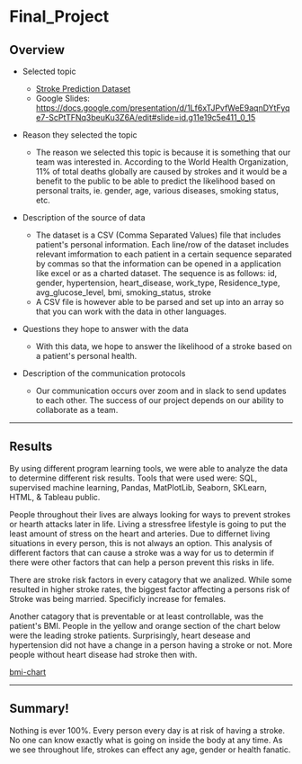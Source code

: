 # Final_Project
## Overview
- Selected topic
	- [Stroke Prediction Dataset](https://github.com/nvuono625/Final_Project/blob/NVuono_Square/Resources/healthcare-dataset-stroke-data-update.csv)
	- Google Slides: https://docs.google.com/presentation/d/1Lf6xTJPvfWeE9aqnDYtFyqe7-ScPtTFNq3beuKu3Z6A/edit#slide=id.g11e19c5e411_0_15

- Reason they selected the topic
	- The reason we selected this topic is because it is something that our team was interested in. According to the World Health Organization, 11% of total deaths globally are caused by strokes and it would be a benefit to the public to be able to predict the likelihood based on personal traits, ie. gender, age, various diseases, smoking status, etc.

- Description of the source of data
	- The dataset is a CSV (Comma Separated Values) file that includes patient's personal information. Each line/row of the dataset includes relevant imformation to each patient in a certain sequence separated by commas so that the information can be opened in a application like excel or as a charted dataset. The sequence is as follows:
        id, gender, hypertension, heart_disease, work_type, Residence_type, avg_glucose_level, bmi, smoking_status, stroke
	- A CSV file is however able to be parsed and set up into an array so that you can work with the data in other languages.

- Questions they hope to answer with the data
	- With this data, we hope to answer the likelihood of a stroke based on a patient's personal health. 

- Description of the communication protocols 
	- Our communication occurs over zoom and in slack to send updates to each other. The success of our project depends on our ability to collaborate as a team.
_____
## Results

By using different program learning tools, we were able to analyze the data to determine different risk results. Tools that were used were: SQL, supervised machine learning, Pandas, MatPlotLib, Seaborn, SKLearn, HTML, & Tableau public. 

People throughout their lives are always looking for ways to prevent strokes or hearth attacks later in life. Living a stressfree lifestyle is going to put the least amount of stress on the heart and arteries. Due to differnet living situations in every person, this is not always an option. This analysis of different factors that can cause a stroke was a way for us to determin if there were other factors that can help a person prevent this risks in life. 

There are stroke risk factors in every catagory that we analized. While some resulted in higher stroke rates, the biggest factor affecting a persons risk of Stroke was being married. Specificly increase for females. 

Another catagory that is preventable or at least controllable, was the patient's BMI. People in the yellow and orange section of the chart below were the leading stroke patients. Surprisingly, heart desease and hypertension did not have a change in a person having a stroke or not. More people without heart disease had stroke then with. 

[bmi-chart](https://user-images.githubusercontent.com/91567484/159176329-e6d9863a-49b1-4b1b-9c91-8b824cccee16.png)
_____
## Summary!
Nothing is ever 100%. Every person every day is at risk of having a stroke. No one can know exactly what is going on inside the body at any time. As we see throughout life, strokes can effect any age, gender or health fanatic. 
